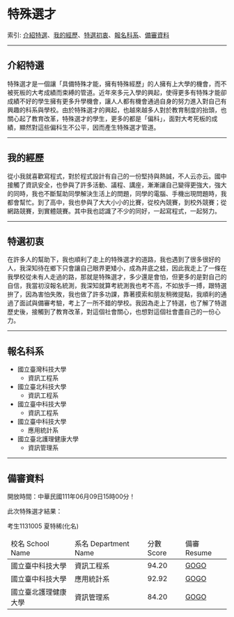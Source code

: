 # 特殊選才

索引: [介紹特選](#Introduction_TSXC)、[我的經歷](#Experience)、[特選初衷](#Original_goal)、[報名科系](#Department_I_applied_for)、[備審資料](#Application_documents)

---
## <div id="Introduction_TSXC">介紹特選</div>
特殊選才是一個讓「具備特殊才能，擁有特殊經歷」的人擁有上大學的機會，而不被死板的大考成績而束縛的管道。近年來多元入學的興起，使得更多有特殊才能卻成績不好的學生擁有更多升學機會，讓人人都有機會通過自身的努力進入對自己有興趣的科系與學校。由於特殊選才的興起，也越來越多人對於教育制度的抬頭，也關心起了教育改革，特殊選才的學生，更多的都是「偏科」，面對大考死板的成績，顯然對這些偏科生不公平，因而產生特殊選才管道。

---
## <div id="Experience">我的經歷</div>
從小我就喜歡寫程式，對於程式設計有自己的一份堅持與熱誠，不人云亦云。國中接觸了資訊安全，也參與了許多活動、議程、講座，漸漸讓自己變得更強大，強大的同時，我也不斷幫助同學解決生活上的問題，同學的電腦、手機出現問題時，我都會幫忙。到了高中，我也參與了大大小小的比賽，從校內競賽，到校外競賽；從網路競賽，到實體競賽。其中我也認識了不少的同好，一起寫程式，一起努力。

---
## <div id="Original_goal">特選初衷</div>
在許多人的幫助下，我也順利了走上的特殊選才的道路，我也遇到了很多很好的人，我深知待在鄉下只會讓自己眼界更矮小，成為井底之蛙，因此我走上了一條在我學校從未有人走過的路，那就是特殊選才，多少還是會怕，但更多的是對自己的自信，我當初沒報名統測，我深知就算考統測我也考不高，不如放手一搏，跟特選拚了，因為害怕失敗，我也做了許多功課，靠著摸索和朋友稍微提點，我順利的通過了面試與備審考驗，考上了一所不錯的學校。我因為走上了特選，也了解了特選歷史後，接觸到了教育改革，對這個社會關心，也想對這個社會盡自己的一份心力。

---
## <div id="Department_I_applied_for">報名科系</div>
- 國立臺灣科技大學
  - 資訊工程系
- 國立臺北科技大學
  - 資訊工程系
- 國立臺中科技大學
  - 資訊工程系
- 國立臺中科技大學
  - 應用統計系
- 國立臺北護理健康大學
  - 資訊管理系

---
## <div id="Application_documents">備審資料</div>
開放時間：中華民國111年06月09日15時00分！

此次特殊選才結果：

考生1131005 夏特稀(化名)

<table class="table table-dark table-striped">
  <thead>
    <tr>
      <td>校名 School Name</td>
      <td>系名 Department Name</td>
      <td>分數 Score</td>
      <td>備審 Resume</td>
    </tr>
  </thead>
  <tbody>
    <tr>
      <td>國立臺中科技大學</td>
      <td>資訊工程系</td>
      <td>94.20</td>
      <td><a href="https://www2.tershi.com/resume/nutc_csie.pdf">GOGO</a></td>
    </tr>
    <tr>
      <td>國立臺中科技大學</td>
      <td>應用統計系</td>
      <td>92.92</td>
      <td><a href="https://www2.tershi.com/resume/nutc_stat.pdf">GOGO</a></td>
    </tr>
    <tr>
      <td>國立臺北護理健康大學</td>
      <td>資訊管理系</td>
      <td>84.20</td>
      <td><a href="https://www2.tershi.com/resume/ntunhs_im.pdf">GOGO</a></td>
  </tbody>
</table>